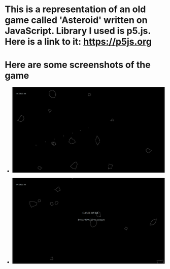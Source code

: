 # This is a representation of an old game called 'Asteroid' written on JavaScript. Library I used is p5.js. Here is a link to it: https://p5js.org
# Here are some screenshots of the game

 - ![](./screenshots/im1.png)

 - ![](./screenshots/im2.png)
